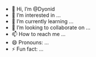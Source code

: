 - 👋 Hi, I’m @Dyonid
- 👀 I’m interested in ...
- 🌱 I’m currently learning ...
- 💞️ I’m looking to collaborate on ...
- 📫 How to reach me ...
- 😄 Pronouns: ...
- ⚡ Fun fact: ...

<!---
Dyonid/Dyonid is a ✨ special ✨ repository because its `README.md` (this file) appears on your GitHub profile.
You can click the Preview link to take a look at your changes.
--->
